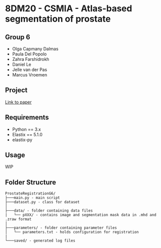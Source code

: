 # 8DM20 - CSMIA - Atlas-based segmentation of prostate

## Group 6

* Olga Capmany Dalmas
* Paula Del Popolo
* Zahra Farshidrokh
* Daniel Le
* Jelle van der Pas
* Marcus Vroemen

## Project 
[Link to paper]()

## Requirements

* Python == 3.x
* Elastix == 5.1.0
* elastix-py

## Usage
WIP

## Folder Structure
```
ProstateRegistrationG6/
├───main.py - main script
├───dataset.py - class for dataset
│
├───data/ - folder containing data files 
|   └── pXXX/ - contains image and segmentation mask data in .mhd and .zraw format
│
├───parameters/ - folder containing parameter files
│   └── parameters.txt - holds configuration for registration
|
└───saved/ - generated log files
```
